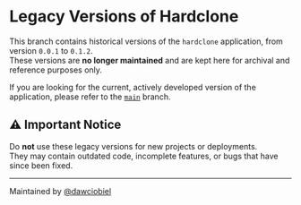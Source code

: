# Legacy Versions of Hardclone

This branch contains historical versions of the `hardclone` application, from version `0.0.1` to `0.1.2`.  
These versions are **no longer maintained** and are kept here for archival and reference purposes only.

If you are looking for the current, actively developed version of the application, please refer to the [`main`](https://github.com/dawciobiel/hardclone/tree/main) branch.

## ⚠️ Important Notice

Do **not** use these legacy versions for new projects or deployments.  
They may contain outdated code, incomplete features, or bugs that have since been fixed.

---

Maintained by [@dawciobiel](https://github.com/dawciobiel)
